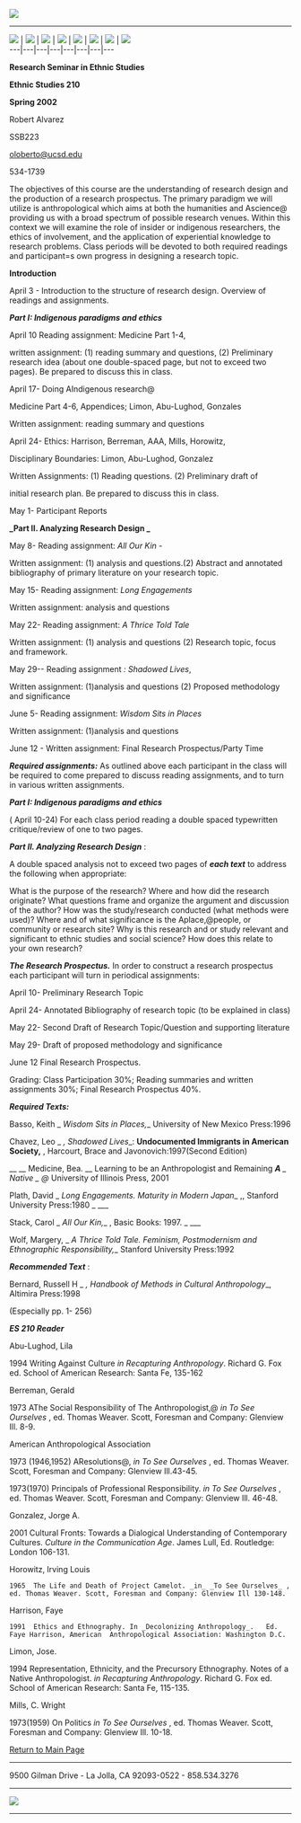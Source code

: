 ![](../Images/Header3.gif)  
  
---  
[![](../Images/Buttons/admin_1a.gif)](admin.html) |
[![](../Images/Buttons/faculty_1a.gif)](faculty.html) |
[![](../Images/Buttons/grad_1a.gif)](graduate_p.html) |
[![](../Images/Buttons/ug_1a.gif)](under_g.html) |
[![](../Images/Buttons/search_1a.gif)](search.html) |
[![](../Images/Buttons/news_1a.gif)](news_e.html) |
[![](../Images/Buttons/site_1a.gif)](sitemap.html) |
[![](../Images/Buttons/help_1a.gif)](mailto:ethnicstudies@ucsd.edu)  
---|---|---|---|---|---|---|---  
  
**Research Seminar in Ethnic Studies**

**Ethnic Studies 210**

**Spring 2002**

Robert Alvarez

SSB223

[oloberto@ucsd.edu](mailto:oloberto@ucsd.edu)

534-1739

The objectives of this course are the understanding of research design and the
production of a research prospectus.  The primary paradigm we will utilize is
anthropological which aims at both the humanities and Ascience@ providing us
with a broad spectrum of possible research venues.  Within this context we
will examine the role of insider or indigenous researchers, the ethics of
involvement, and the application of experiential knowledge to research
problems. Class periods will be devoted to both required readings and
participant=s own progress in designing a research topic.

**Introduction**

April 3 - Introduction to the structure of research design. Overview of
readings and assignments.

**_Part I: Indigenous paradigms and ethics_**

April 10 Reading assignment:  Medicine Part 1-4,

written assignment: (1) reading summary and questions, (2) Preliminary
research idea  (about one double-spaced page, but not to exceed two pages). Be
prepared to discuss this  in class.

April 17- Doing AIndigenous research@

Medicine Part 4-6, Appendices; Limon, Abu-Lughod, Gonzales

 Written assignment: reading summary and questions

April 24- Ethics: Harrison, Berreman, AAA, Mills, Horowitz,

Disciplinary Boundaries: Limon, Abu-Lughod, Gonzalez

Written Assignments: (1) Reading questions. (2) Preliminary draft of

initial research plan. Be prepared to discuss this in class.

May 1- Participant Reports  

**_Part II. Analyzing Research Design   _**

May 8- Reading assignment: _All Our Kin_ -

Written assignment: (1) analysis and questions.(2) Abstract and annotated
bibliography of primary literature on your research topic.

May 15- Reading assignment: _Long Engagements_

Written assignment: analysis and questions

May 22- Reading assignment: _A Thrice Told Tale_

Written assignment: (1) analysis and questions (2) Research topic, focus and
framework.

May 29-- Reading assignment _:   Shadowed Lives_,

Written assignment: (1)analysis and questions (2) Proposed methodology and
significance  

June 5- Reading assignment: _Wisdom Sits in Places_

Written assignment: (1)analysis and questions

June 12 - Written assignment: Final Research Prospectus/Party Time

**_Required assignments:_** As outlined above each participant in the class
will be required to come prepared to discuss reading assignments, and to turn
in various written assignments.

**_Part I: Indigenous paradigms and ethics_**

( April 10-24) For each class period reading  a double spaced typewritten
critique/review of one to two pages.

**_Part II. Analyzing Research Design_** :

A double spaced analysis not to exceed two pages of **_each text_** to address
the following when appropriate:

  What is the purpose of the research? Where and how did the research
originate? What questions frame and organize the argument and discussion of
the author?  How was the study/research conducted (what methods were used)?
Where and of what significance is the Aplace,@people, or community or research
site?  Why is this research and or study relevant and significant to ethnic
studies and social science?  How does this relate to your own research?  

**_The Research Prospectus._**  In order to construct a research prospectus
each participant will turn in periodical assignments:

April 10- Preliminary Research Topic

April 24- Annotated Bibliography of research topic (to be explained in class)

May 22- Second Draft of Research Topic/Question and supporting literature

May 29- Draft of proposed methodology and significance

June 12 Final Research Prospectus.

Grading: Class Participation 30%; Reading summaries and written assignments
30%; Final Research Prospectus 40%.

**_Required Texts:_**

Basso, Keith _ _Wisdom Sits in Places,__ University of New Mexico Press:1996

Chavez, Leo _ _,   Shadowed Lives__: __Undocumented Immigrants in American
Society,__ , Harcourt, Brace and Javonovich:1997(Second Edition)

__ __ Medicine, Bea. __   Learning to be an Anthropologist and Remaining
____A__ _ _Native__ _ _@__   University of Illinois Press, 2001

Plath, David _ _Long Engagements. Maturity in Modern Japan__ ,, Stanford
University Press:1980 _ ___

Stack, Carol _ _All Our Kin,__ , Basic Books: 1997. _ ___

Wolf, Margery, _ _A Thrice Told Tale. Feminism, Postmodernism and Ethnographic
Responsibility,__ Stanford University Press:1992  

**_Recommended Text_** :

Bernard, Russell H _ _,   Handbook of Methods in Cultural Anthropology__,
Altimira Press:1998

(Especially pp. 1- 256)

**_ES 210 Reader_**  

Abu-Lughod, Lila

   1994 Writing Against Culture _in_ _Recapturing Anthropology_. Richard G.
Fox ed.   School of  American Research: Santa Fe, 135-162

Berreman, Gerald

   1973 AThe Social Responsibility of The Anthropologist,@  _in_ _To See
Ourselves_ , ed. Thomas  Weaver. Scott, Foresman and Company: Glenview Ill.
8-9.  

American Anthropological Association

   1973 (1946,1952) AResolutions@, _in_ _To See Ourselves_ , ed. Thomas
Weaver. Scott, Foresman  and Company: Glenview Ill.43-45.

   1973(1970) Principals of Professional Responsibility. _in_ _To See
Ourselves_ , ed. Thomas  Weaver. Scott, Foresman and Company: Glenview Ill.
46-48.  

Gonzalez, Jorge A.

   2001 Cultural Fronts: Towards a Dialogical Understanding of Contemporary
Cultures. _Culture   in the Communication Age_.  James Lull, Ed. Routledge:
London 106-131.

Horowitz, Irving Louis

    1965  The Life and Death of Project Camelot. _in_ _To See Ourselves_ , ed. Thomas Weaver. Scott, Foresman and Company: Glenview Ill 130-148.

Harrison, Faye

    1991  Ethics and Ethnography. In _Decolonizing Anthropology_.   Ed. Faye Harrison, American  Anthropological Association: Washington D.C. 

Limon, Jose.

   1994 Representation, Ethnicity, and the Precursory Ethnography. Notes of a
Native  Anthropologist. _in_ _Recapturing Anthropology_. Richard G. Fox ed.
School of American Research: Santa Fe, 115-135.

Mills, C. Wright

   1973(1959) On Politics _in_ _To See Ourselves_ , ed. Thomas Weaver. Scott,
Foresman and Company: Glenview Ill. 10-18.



[Return to Main Page](../index.html)  
  
---  
  

9500 Gilman Drive - La Jolla, CA 92093-0522 - 858.534.3276  
  
---  
  

[![](../Images/official.gif)](http://www.ucsd.edu/)  
  
---  
  

